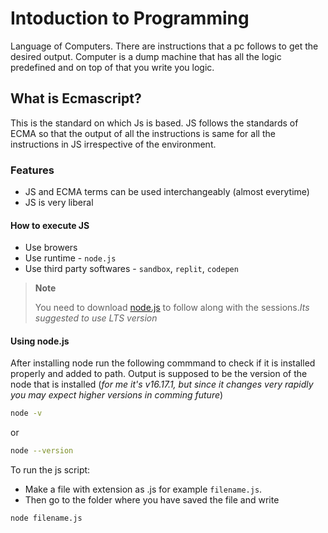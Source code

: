 # Intoduction to Programming

Language of Computers. There are instructions that a pc follows to get the desired output.
Computer is a dump machine that has all the logic predefined and on top of that you write you logic.

## What is Ecmascript?

This is the standard on which Js is based. JS follows the standards of ECMA so that the output of all the instructions is same for all the instructions in JS irrespective of the environment.

### Features

- JS and ECMA terms can be used interchangeably (almost everytime)
- JS is very liberal

#### How to execute JS

- Use browers
- Use runtime - `node.js`
- Use third party softwares - `sandbox`, `replit`, `codepen`



> **Note**
>
> You need to download [node.js](https://nodejs.org/en/download/) to follow along with the sessions.*Its suggested to use LTS version*
#### Using node.js

After installing node run the following commmand to check if it is installed properly and added to path. Output is supposed to be the version of the node that is installed (*for me it's v16.17.1, but since it changes very rapidly you may expect higher versions in comming future*)

```bash
node -v
```
or
```bash
node --version
```

To run the js script:
-  Make a file with extension as .js for example `filename.js`. 
- Then go to the folder where you have saved the file and write 
```bash
node filename.js
```